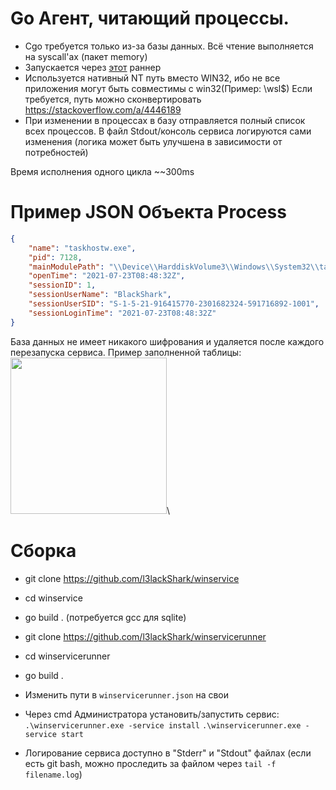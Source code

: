 # Go Агент, читающий процессы.

* Cgo требуется только из-за базы данных. Всё чтение выполняется на syscall'ах (пакет memory)
* Запускается через [этот](https://github.com/l3lackShark/winservicerunner) раннер 
* Используется нативный NT путь вместо WIN32, ибо не все приложения могут быть совместимы с win32(Пример: \\wsl$) Если требуется, путь можно сконвертировать https://stackoverflow.com/a/4446189 
* При изменении в процессах в базу отправляется полный список всех процессов. В файл Stdout/консоль сервиса логируются сами изменения (логика может быть улучшена в зависимости от потребностей)

Время исполнения одного цикла ~~300ms

# Пример JSON Объекта Process

```json
{
	"name": "taskhostw.exe",
	"pid": 7128,
	"mainModulePath": "\\Device\\HarddiskVolume3\\Windows\\System32\\taskhostw.exe",
	"openTime": "2021-07-23T08:48:32Z",
	"sessionID": 1,
	"sessionUserName": "BlackShark",
	"sessionUserSID": "S-1-5-21-916415770-2301682324-591716892-1001",
	"sessionLoginTime": "2021-07-23T08:48:32Z"
}
```

База данных не имеет никакого шифрования и удаляется после каждого перезапуска сервиса. Пример заполненной таблицы: 
<img  src="https://cdn.discordapp.com/attachments/562954897163812865/869589118177378304/unknown.png"  width="250">\


# Сборка
* git clone https://github.com/l3lackShark/winservice
* cd winservice
* go build . (потребуется gcc для sqlite) 

* git clone https://github.com/l3lackShark/winservicerunner
* cd winservicerunner
* go build .
* Изменить пути в `winservicerunner.json` на свои
* Через cmd Администратора установить/запустить сервис: `.\winservicerunner.exe -service install`  `.\winservicerunner.exe -service start`
* Логирование сервиса доступно в "Stderr" и "Stdout" файлах (если есть git bash, можно проследить за файлом через `tail -f filename.log`)
